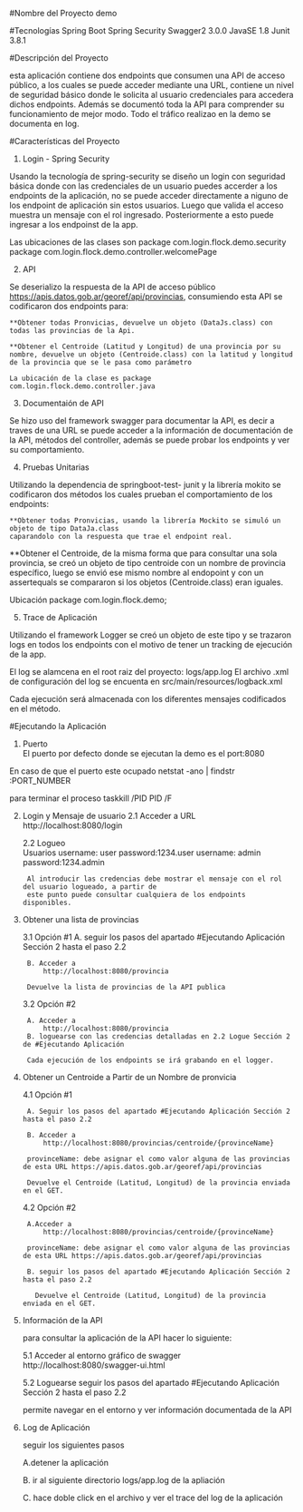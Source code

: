 #Nombre del Proyecto
demo

#Tecnologías 
Spring Boot 
Spring Security 
Swagger2 3.0.0
JavaSE 1.8
Junit 3.8.1

#Descripción del Proyecto 

esta aplicación contiene dos endpoints que consumen una API de acceso público, a los cuales se puede acceder mediante una URL, contiene un nivel de seguridad básico donde le solicita al usuario credenciales para accedera dichos endpoints. Además se documentó toda la API para comprender su funcionamiento de mejor modo. Todo el tráfico realizao en la demo se documenta en log. 

#Características del Proyecto 
1. Login - Spring Security 

Usando la tecnología de spring-security se diseño un login con seguridad básica donde con las credenciales de un usuario puedes accerder a los endpoints de la aplicación, no se puede acceder directamente a niguno de los endpoint de aplicación sin estos usuarios. Luego que valida el acceso muestra un mensaje con el rol ingresado. Posteriormente a esto puede ingresar a los endpoinst de la app. 

Las ubicaciones de las clases son package com.login.flock.demo.security
                                  package com.login.flock.demo.controller.welcomePage  

2. API 

Se deserializo la respuesta de la API de acceso público https://apis.datos.gob.ar/georef/api/provincias, consumiendo esta API se codificaron dos endpoints para: 

    **Obtener todas Pronvicias, devuelve un objeto (DataJs.class) con todas las provincias de la Api.
    
    **Obtener el Centroide (Latitud y Longitud) de una provincia por su nombre, devuelve un objeto (Centroide.class) con la latitud y longitud de la provincia que se le pasa como parámetro  

    La ubicación de la clase es package com.login.flock.demo.controller.java

3. Documentaión de API

Se hizo uso del framework swagger para documentar la API, es decir a traves de una URL se puede acceder a la información  de documentación de la API, métodos del controller, además se puede probar los endpoints y ver su comportamiento. 

4. Pruebas Unitarias 

Utilizando la dependencia de springboot-test- junit y la librería mokito se codificaron dos métodos los cuales prueban el comportamiento de los endpoints: 
   
    **Obtener todas Pronvicias, usando la librería Mockito se simuló un objeto de tipo DataJa.class 
    caparandolo con la respuesta que trae el endpoint real. 

  **Obtener el Centroide, de la misma forma que para consultar una sola provincia, se creó un 
  objeto de tipo centroide con un nombre de provincia específico, luego se envió ese mismo 
  nombre al endopoint y con un assertequals se compararon si los objetos (Centroide.class) 
  eran iguales. 

  Ubicación package com.login.flock.demo;

5. Trace de Aplicación 

Utilizando el framework Logger se creó un objeto de este tipo y se trazaron logs en todos los endpoints con el motivo de tener un tracking de ejecución de la app. 

El log se alamcena en el root raiz del proyecto: logs/app.log
El archivo .xml de configuración del log se encuenta en src/main/resources/logback.xml

Cada ejecución será almacenada con los diferentes mensajes codificados en el método.

#Ejecutando la Aplicación 

1. Puerto  
El puerto  por defecto donde se ejecutan la demo es el port:8080 

En caso de que el puerto este ocupado 
netstat -ano | findstr :PORT_NUMBER

para terminar el proceso 
taskkill /PID PID /F

2. Login y Mensaje de usuario 
    2.1 Acceder a
        URL http://localhost:8080/login

    2.2 Logueo  
         Usuarios 
            username: user password:1234.user 
            username: admin password:1234.admin

        Al introducir las credencias debe mostrar el mensaje con el rol del usuario logueado, a partir de 
        este punto puede consultar cualquiera de los endpoints disponibles. 

3. Obtener una lista de provincias 

    3.1 Opción #1 
        A. seguir los pasos del apartado #Ejecutando Aplicación Sección 2 hasta el paso 2.2 
        
        B. Acceder a 
            http://localhost:8080/provincia 
    
        Devuelve la lista de provincias de la API publica 

    3.2 Opción #2 
        
        A. Acceder a 
            http://localhost:8080/provincia 
        B. loguearse con las credencias detalladas en 2.2 Logue Sección 2 de #Ejecutando Aplicación 

        Cada ejecución de los endpoints se irá grabando en el logger. 

4. Obtener un Centroide a Partir de un Nombre de pronvicia 

    4.1 Opción #1 
    
        A. Seguir los pasos del apartado #Ejecutando Aplicación Sección 2 hasta el paso 2.2 
        
        B. Acceder a 
            http://localhost:8080/provincias/centroide/{provinceName}
        
        provinceName: debe asignar el como valor alguna de las provincias de esta URL https://apis.datos.gob.ar/georef/api/provincias
    
        Devuelve el Centroide (Latitud, Longitud) de la provincia enviada en el GET. 

    4.2 Opción #2
        
        A.Acceder a 
            http://localhost:8080/provincias/centroide/{provinceName}
        
        provinceName: debe asignar el como valor alguna de las provincias de esta URL https://apis.datos.gob.ar/georef/api/provincias

        B. seguir los pasos del apartado #Ejecutando Aplicación Sección 2 hasta el paso 2.2 

          Devuelve el Centroide (Latitud, Longitud) de la provincia enviada en el GET.

5. Información de la API

    para consultar la aplicación de la API hacer lo siguiente:
    
    5.1 Acceder al entorno gráfico de swagger 
        http://localhost:8080/swagger-ui.html

    5.2 Loguearse 
    seguir los pasos del apartado #Ejecutando Aplicación Sección 2 hasta el paso 2.2

    permite navegar en el entorno y ver información documentada de la API

6. Log de Aplicación 

    seguir los siguientes pasos 
    
    A.detener la aplicación 
    
    B. ir al siguiente directorio logs/app.log de la apliación 
    
    C. hace doble click en el archivo y ver el trace del log de la aplicación  
